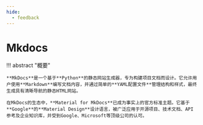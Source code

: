 ```yaml
---
hide: 
  - feedback
---
```


# Mkdocs

!!! abstract "概要"

    **MkDocs**是一个基于**Python**的静态网站生成器，专为构建项目文档而设计。它允许用户使用**Markdown**编写文档内容，并通过简单的**YAML配置文件**管理结构和样式，最终生成具有清晰导航的静态HTML网站。
    
    在MkDocs的生态中，**Material for MkDocs**已成为事实上的官方标准主题。它基于**Google**的**Material Design**设计语言，被广泛应用于开源项目、技术文档、API 参考及企业知识库，并受到Google、Microsoft等顶级公司的认可。